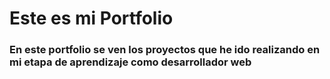 <h1>Este es mi Portfolio</h1>
<h3>En este portfolio se ven los proyectos que he ido realizando en mi etapa de aprendizaje como desarrollador web</h3>

